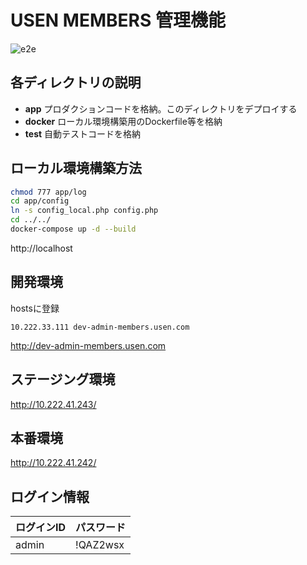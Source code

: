 # USEN MEMBERS 管理機能
![e2e](https://github.com/openusen/ums-admin/workflows/e2e/badge.svg)
## 各ディレクトリの説明
- **app** プロダクションコードを格納。このディレクトリをデプロイする
- **docker** ローカル環境構築用のDockerfile等を格納
- **test** 自動テストコードを格納

## ローカル環境構築方法
```bash
chmod 777 app/log
cd app/config
ln -s config_local.php config.php
cd ../../
docker-compose up -d --build
```

http://localhost  

## 開発環境
hostsに登録
```
10.222.33.111 dev-admin-members.usen.com
```
http://dev-admin-members.usen.com

## ステージング環境
http://10.222.41.243/

## 本番環境
http://10.222.41.242/

## ログイン情報

| ログインID | パスワード |
----|---- 
| admin | !QAZ2wsx |

